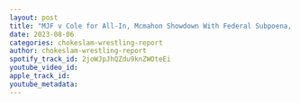 ```yaml
---
layout: post
title: "MJF v Cole for All-In, Mcmahon Showdown With Federal Subpoena, CM Punk paints The AEW title"
date: 2023-08-06
categories: chokeslam-wrestling-report
author: chokeslam-wrestling-report
spotify_track_id: 2joWJpJhQZdu9knZWOteEi
youtube_video_id: 
apple_track_id: 
youtube_metadata: 
---
```

